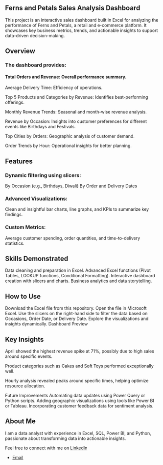 ## Ferns and Petals Sales Analysis Dashboard
This project is an interactive sales dashboard built in Excel for analyzing the performance of Ferns and Petals, a retail and e-commerce platform. It showcases key business metrics, trends, and actionable insights to support data-driven decision-making.

 ## Overview
 ### The dashboard provides:

 #### Total Orders and Revenue: Overall performance summary.
 
Average Delivery Time: Efficiency of operations.

Top 5 Products and Categories by Revenue: Identifies best-performing offerings.

Monthly Revenue Trends: Seasonal and month-wise revenue analysis.

Revenue by Occasion: Insights into customer preferences for different events like Birthdays and Festivals.

Top Cities by Orders: Geographic analysis of customer demand.

Order Trends by Hour: Operational insights for better planning.

## Features
### Dynamic filtering using slicers:
By Occasion (e.g., Birthdays, Diwali)
By Order and Delivery Dates
### Advanced Visualizations: 
 Clean and insightful bar charts, line graphs, and KPIs to summarize key findings.
### Custom Metrics: 
Average customer spending, order quantities, and time-to-delivery statistics.
## Skills Demonstrated
Data cleaning and preparation in Excel.
Advanced Excel functions (Pivot Tables, LOOKUP functions, Conditional Formatting).
Interactive dashboard creation with slicers and charts.
Business analytics and data storytelling.
## How to Use
Download the Excel file from this repository.
Open the file in Microsoft Excel.
Use the slicers on the right-hand side to filter the data based on Occasions, Order Date, or Delivery Date.
Explore the visualizations and insights dynamically.
Dashboard Preview

## Key Insights

April showed the highest revenue spike at 71%, possibly due to high sales around specific events.

Product categories such as Cakes and Soft Toys performed exceptionally well.

Hourly analysis revealed peaks around specific times, helping optimize resource allocation.

Future Improvements
Automating data updates using Power Query or Python scripts.
Adding geographic visualizations using tools like Power BI or Tableau.
Incorporating customer feedback data for sentiment analysis.
## About Me

I am a data analyst with experience in Excel, SQL, Power BI, and Python, passionate about transforming data into actionable insights.

Feel free to connect with me on  [LinkedIn](https://www.linkedin.com/in/shaik-rajak-0b9854167/)  
- [Email](mailto:shaikrajak8800@gmail.com)  
